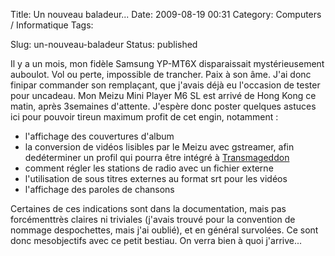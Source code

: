 Title: Un nouveau baladeur...
Date: 2009-08-19 00:31
Category: Computers / Informatique
Tags: <?xml version="1.0" encoding="utf-8"?>

Slug: un-nouveau-baladeur
Status: published

Il y a un mois, mon fidèle Samsung YP-MT6X disparaissait mystérieusement auboulot. Vol ou perte, impossible de trancher. Paix à son âme. J'ai donc finipar commander son remplaçant, que j'avais déjà eu l'occasion de tester pour uncadeau. Mon Meizu Mini Player M6 SL est arrivé de Hong Kong ce matin, après 3semaines d'attente. J'espère donc poster quelques astuces ici pour pouvoir tireun maximum profit de cet engin, notamment :

-   l'affichage des couvertures d'album
-   la conversion de vidéos lisibles par le Meizu avec gstreamer, afin dedéterminer un profil qui pourra être intégré à [Transmageddon](\%22http://www.linuxrising.org/transmageddon/\%22)
-   comment régler les stations de radio avec un fichier externe
-   l'utilisation de sous titres externes au format srt pour les vidéos
-   l'affichage des paroles de chansons

Certaines de ces indications sont dans la documentation, mais pas forcémenttrès claires ni triviales (j'avais trouvé pour la convention de nommage despochettes, mais j'ai oublié), et en général survolées. Ce sont donc mesobjectifs avec ce petit bestiau. On verra bien à quoi j'arrive...
